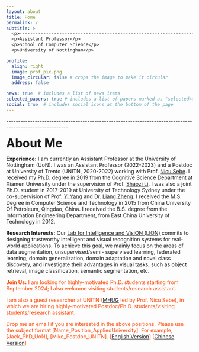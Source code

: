 ```yaml
---
layout: about
title: Home
permalink: /
subtitle: >
  <p>--------------------------------------------------------------------------------------------------------</p>
  <p>Assistant Professor</p>
  <p>School of Computer Science</p>
  <p>University of Nottingham</p>

profile:
  align: right
  image: prof_pic.png
  image_circular: false # crops the image to make it circular
  address: false

news: true  # includes a list of news items
selected_papers: true # includes a list of papers marked as "selected={true}"
social: true  # includes social icons at the bottom of the page
---
```



<p>--------------------------------------------------------------------------------------------------------</p>

**<font size=6> About Me </font>**

**Experience:** I am currently an Assistant Professor at the University of Nottingham (UoN). I was an Assistant Professor (2022-2023) and a Postdoc at University of Trento (UNITN, 2020-2022) working with Prof. [Nicu Sebe](https://disi.unitn.it/~sebe/). I received my Ph.D. degree in 2019 from the Cognitive Science Department at Xiamen University under the supervision of Prof. [Shaozi Li](https://scholar.google.com/citations?user=CT8_b_QAAAAJ&hl=en). I was also a joint Ph.D. student in 2017-2019 at University of Technology Sydney under the co-supervision of Prof. [Yi Yang](https://scholar.google.com/citations?user=RMSuNFwAAAAJ&hl=en) and Dr. [Liang Zheng](https://zheng-lab.cecs.anu.edu.au/). I received the M.S. Degree in Computer Science and Technology in 2015 from China University Of Petroleum, Qingdao, China. I received the B.S. degree from the Information Engineering Department, from East China University of Technology in 2012.

**Research Interests:** Our [Lab for Intelligence and VisiON (LION)](/people) commits to designing trustworthy intelligent and visual recognition systems for real-world applications. To achieve this goal, we mainly focus on the areas of data augmentation, unsupervised/semi- supervised learning, federated learning, domain generalization, domain adaptation and novel class discovery, and investigate their advantages in visual tasks, such as object retrieval, image classification, semantic segmentation, etc.


<span style="color:orangered"> **Join Us:** I am looking for highly-motivated Ph.D. students starting from September 2024; I also welcome visiting students/research assistant.</span>

<span style="color:orangered">I am also a guest researcher at UNITN ([MHUG](http://mhug.disi.unitn.it/) led by Prof. Nicu Sebe), in which we are hiring highly-motivated Postdoc/Ph.D. students/visiting students/research assistant.
</span>

<span style="color:orangered">Drop me an email if you are interested in the above positions. Please use the subject format [Name_Position_AppliedUniversity]. For example, [Jack_PhD_UoN], [Mike_Postdoc_UNITN]. [[English Version](https://docs.google.com/document/d/1vCVwxdrqd4mnP8J6ZuB9sspYlbiHyqo3MQvJwzYvO9M/edit?usp=sharing)] [[Chinese Version](https://docs.google.com/document/d/1gWJzTcjLEhGIzI1WVF3qVYgyEvJocynrIZW54IsleHk/edit?usp=sharing)]
</span>